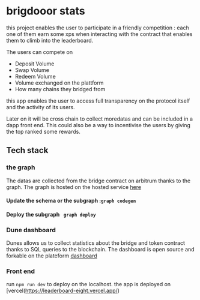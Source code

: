 # brigdooor stats 
this project enables the user to participate in a friendly competition : each one of them earn some xps when interacting with the contract that enables them to climb into the leaderboard.

The users can compete on 
- Deposit Volume
- Swap Volume
- Redeem Volume
- Volume exchanged on the plattform
- How many chains they bridged from

this app enables the user to access full transparency on the protocol itself and the activity of its users.

Later on it will be cross chain to collect moredatas and can be included in a dapp front end. 
This could also be a way to incentivise the users by giving the top ranked some rewards.

## Tech stack 

### the graph 
The datas are collected from the bridge contract on arbitrum thanks to the graph.
The graph is hosted on the hosted service  [here](https://thegraph.com/hosted-service/subgraph/pierregvx/arbithack)
#### Update the schema or the subgraph :```graph codegen```
#### Deploy the subgraph ``` graph deploy```

### Dune dashboard

Dunes allows us to collect statistics about the bridge and token contract thanks to SQL queries to the blockchain. The dashboard is open source and forkable on the plateform [dashboard](https://dune.com/pierrevx/synapsedashboard)

### Front end 

run ```npm run dev``` to deploy on the localhost.
the app is deployed on [vercel(https://leaderboard-eight.vercel.app/)
